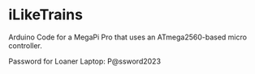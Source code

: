 # iLikeTrains
Arduino Code for a MegaPi Pro that uses an ATmega2560-based micro controller.


Password for Loaner Laptop: P@ssword2023
